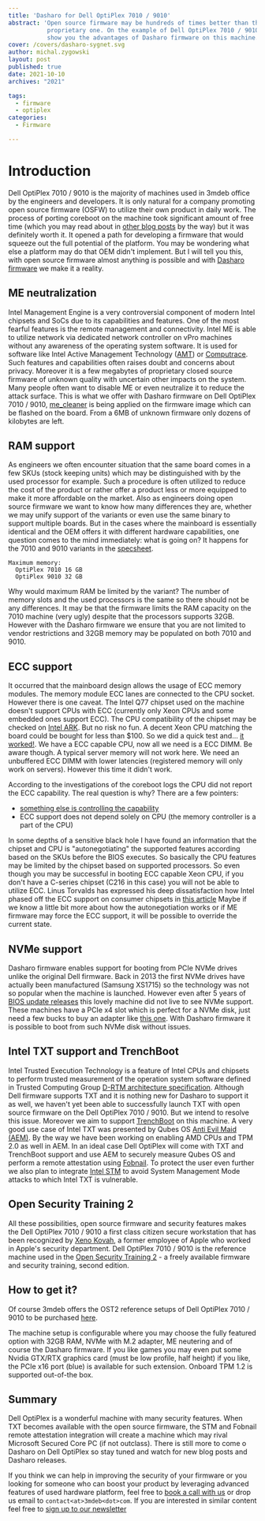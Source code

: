 ```yaml
---
title: 'Dasharo for Dell OptiPlex 7010 / 9010'
abstract: 'Open source firmware may be hundreds of times better than the
           proprietary one. On the example of Dell OptiPlex 7010 / 9010 we will
           show you the advantages of Dasharo firmware on this machine.'
cover: /covers/dasharo-sygnet.svg
author: michal.zygowski
layout: post
published: true
date: 2021-10-10
archives: "2021"

tags:
  - firmware
  - optiplex
categories:
  - Firmware

---
```


# Introduction

Dell OptiPlex 7010 / 9010 is the majority of machines used in 3mdeb office by the
engineers and developers. It is only natural for a company promoting open
source firmware (OSFW) to utilize their own product in daily work. The process
of porting coreboot on the machine took significant amount of free time (which
you may read about in [other blog posts](https://blog.3mdeb.com/2020/2020-06-24-dell-optiplex-port/)
by the way) but it was definitely worth it. It opened a path for developing a
firmware that would squeeze out the full potential of the platform. You may be
wondering what else a platform may do that OEM didn't implement. But I will
tell you this, with open source firmware almost anything is possible and with
[Dasharo firmware](https://dasharo.com/) we make it a reality.

## ME neutralization

Intel Management Engine is a very controversial component of modern Intel
chipsets and SoCs due to its capabilities and features. One of the most fearful
features is the remote management and connectivity. Intel ME is able to utilize
network via dedicated network controller on vPro machines without any awareness
of the operating system software. It is used for software like Intel Active
Management Technology ([AMT](https://www.intel.co.uk/content/www/uk/en/architecture-and-technology/intel-active-management-technology.html))
or [Computrace](https://i.dell.com/sites/content/business/solutions/brochures/en/Documents/absolute-overview.pdf).
Such features and capabilities often raises doubt and concerns about privacy.
Moreover it is a few megabytes of proprietary closed source firmware of unknown
quality with uncertain other impacts on the system. Many people often want to
disable ME or even neutralize it to reduce the attack surface. This is what we
offer with Dasharo firmware on Dell OptiPlex 7010 / 9010, [me_cleaner](https://github.com/corna/me_cleaner)
is being applied on the firmware image which can be flashed on the board. From
a 6MB of unknown firmware only dozens of kilobytes are left.

## RAM support

As engineers we often encounter situation that the same board comes in a few
SKUs (stock keeping units) which may be distinguished with by the used
processor for example. Such a procedure is often utilized to reduce the cost of
the product or rather offer a product less or more equipped to make it more
affordable on the market. Also as engineers doing open source firmware we want
to know how many differences they are, whether we may unify support of the
variants or even use the same binary to support multiple boards. But in the
cases where the mainboard is essentially identical and the OEM offers it with
different hardware capabilities, one question comes to the mind immediately:
what is going on? It happens for the 7010 and 9010 variants in the [specsheet](https://www.dell.com/support/manuals/en-us/optiplex-7010/opti7010_usff/specifications?guid=guid-157e8495-34d3-4efa-ab61-1d9efba4c90e).

```
Maximum memory:
  OptiPlex 7010	16 GB
  OptiPlex 9010	32 GB
```

Why would maximum RAM be limited by the variant? The number of memory slots and
the used processors is the same so there should not be any differences. It may
be that the firmware limits the RAM capacity on the 7010 machine (very ugly)
despite that the processors supports 32GB. However with the Dasharo firmware we
ensure that you are not limited to vendor restrictions and 32GB memory may be
populated on both 7010 and 9010.

## ECC support

It occurred that the mainboard design allows the usage of ECC memory modules.
The memory module ECC lanes are connected to the CPU socket. However there is
one caveat. The Intel Q77 chipset used on the machine doesn't support CPUs with
ECC (currently only Xeon CPUs and some embedded ones support ECC). The CPU
compatibility of the chipset may be checked on [Intel ARK](https://ark.intel.com/content/www/us/en/ark/products/64027/intel-q77-express-chipset.html).
But no risk no fun. A decent Xeon CPU matching the board could be bought for
less than $100. So we did a quick test and... [it worked!](https://twitter.com/Dasharo_com/status/1435161914896748547?s=20).
We have a ECC capable CPU, now all we need is a ECC DIMM. Be aware though. A
typical server memory will not work here. We need an unbuffered ECC DIMM with
lower latencies (registered memory will only work on servers). However this
time it didn't work.

According to the investigations of the coreboot logs the CPU did not report the
ECC capability. The real question is why? There are a few pointers:

- [something else is controlling the capability](https://github.com/coreboot/coreboot/blob/master/src/northbridge/intel/sandybridge/raminit_common.c#L356)
- ECC support does not depend solely on CPU (the memory controller is a part of
  the CPU)

In some depths of a sensitive black hole I have found an information that the
chipset and CPU is "autonegotiating" the supported features according based on
the SKUs before the BIOS executes. So basically the CPU features may be limited
by the chipset based on supported processors. So even though you may be
successful in booting ECC capable Xeon CPU, if you don't have a C-series
chipset (C216 in this case) you will not be able to utilize ECC. Linus Torvalds
has expressed his deep dissatisfaction how Intel phased off the ECC support on
consumer chipsets in [this article](https://www.extremetech.com/computing/318832-linus-tovalds-blames-intel-for-killing-ecc-ram-in-consumer-systems)
Maybe if we know a little bit more about how the autonegotiation works or if ME
firmware may force the ECC support, it will be possible to override the current
state.

## NVMe support

Dasharo firmware enables support for booting from PCIe NVMe drives unlike the
original Dell firmware. Back in 2013 the first NVMe drives have actually been
manufactured (Samsung XS1715) so the technology was not so popular when the
machine is launched. However even after 5 years of [BIOS update
releases](https://www.dell.com/support/home/en-us/drivers/driversdetails?driverid=90dd2&driverid=90dd2&lwp=rt)
this lovely machine did not live to see NVMe support. These machines have a
PCIe x4 slot which is perfect for a NVMe disk, just need a few bucks to buy an
adapter like [this one](https://www.aliexpress.com/item/1005003114626058.html).
With Dasharo firmware it is possible to boot from such NVMe disk without
issues.

## Intel TXT support and TrenchBoot

Intel Trusted Execution Technology is a feature of Intel CPUs and chipsets to
perform trusted measurement of the operation system software defined in Trusted
Computing Group [D-RTM architecture specification](https://trustedcomputinggroup.org/wp-content/uploads/TCG_D-RTM_Architecture_v1-0_Published_06172013.pdf).
Although Dell firmware supports TXT and it is nothing new for Dasharo to
support it as well, we haven't yet been able to successfully launch TXT with
open source firmware on the Dell OptiPlex 7010 / 9010. But we intend to resolve
this issue. Moreover we aim to support [TrenchBoot](https://trenchboot.org/)
on this machine. A very good use case of Intel TXT was presented by Qubes OS
[Anti Evil Maid (AEM)](https://github.com/QubesOS/qubes-antievilmaid/). By the
way we have been working on enabling AMD CPUs and TPM 2.0 as well in AEM.
In an ideal case Dell OptiPlex will come with TXT and TrenchBoot support and
use AEM to securely measure Qubes OS and perform a remote attestation using
[Fobnail](https://fobnail.3mdeb.com/). To protect the user even further we also
plan to integrate [Intel STM](https://software.intel.com/content/www/us/en/develop/articles/smi-transfer-monitor-stm.html)
to avoid System Management Mode attacks to which Intel TXT is vulnerable.

## Open Security Training 2

All these possibilities, open source firmware and security features makes the
Dell OptiPlex 7010 / 9010 a first class citizen secure workstation that has been
recognized by [Xeno Kovah](https://twitter.com/XenoKovah), a former employee of
Apple who worked in Apple's security department. Dell OptiPlex 7010 / 9010 is the
reference machine used in the [Open Security Training 2](https://ost2.fyi/) - a
freely available firmware and security training, second edition.

## How to get it?

Of course 3mdeb offers the OST2 reference setups of Dell OptiPlex 7010 / 9010 to
be purchased [here](https://3mdeb.com/shop/open-source-hardware/dasharo-dell-optiplex-7010-sff-i3-i7-8gb-32gb-ram-copy/).

The machine setup is configurable where you may choose the fully featured
option with 32GB RAM, NVMe with M.2 adapter, ME neutering and of course the
Dasharo firmware. If you like games you may even put some Nvidia GTX/RTX
graphics card (must be low profile, half height) if you like, the PCIe x16 port
(blue) is available for such extension. Onboard TPM 1.2 is supported out-of-the
box.

## Summary

Dell OptiPlex is a wonderful machine with many security features. When TXT
becomes available with the open source firmware, the STM and Fobnail remote
attestation integration will create a machine which may rival Microsoft Secured
Core PC (if not outclass). There is still more to come o Dasharo on Dell
OptiPlex so stay tuned and watch for new blog posts and Dasharo releases.

If you think we can help in improving the security of your firmware or you
looking for someone who can boost your product by leveraging advanced features
of used hardware platform, feel free to [book a call with us](https://calendly.com/3mdeb/consulting-remote-meeting)
or drop us email to `contact<at>3mdeb<dot>com`. If you are interested in similar
content feel free to [sign up to our newsletter](https://newsletter.3mdeb.com/subscription/PW6XnCeK6)
